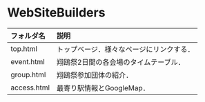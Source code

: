# WebSiteBuilders

|フォルダ名 |説明                         |
|:--        |:--                          |
|top.html       |トップベージ．様々なページにリンクする．|
|event.html     |翔鴎祭2日間の各会場のタイムテーブル．  |
|group.html     |翔鴎祭参加団体の紹介．               |
|access.html    |最寄り駅情報とGoogleMap．           |

